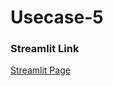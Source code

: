 # Usecase-5

### Streamlit Link
 [Streamlit Page](https://usecase-5-ychucgsgbccdhzgjrsqxz2.streamlit.app/)
